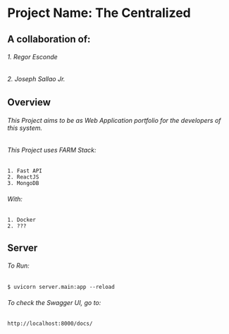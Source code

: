 # Project Name: The Centralized

## A collaboration of:
###### 1. Regor Esconde
###### 2. Joseph Sallao Jr.

## 

## Overview
###### This Project aims to be as Web Application portfolio for the developers of this system.
###### This Project uses FARM Stack:
    1. Fast API
    2. ReactJS
    3. MongoDB

###### With:
    1. Docker
    2. ???

##


## Server
###### To Run:
`$ uvicorn server.main:app --reload`

###### To check the Swagger UI, go to:
`http://localhost:8000/docs/`

##
